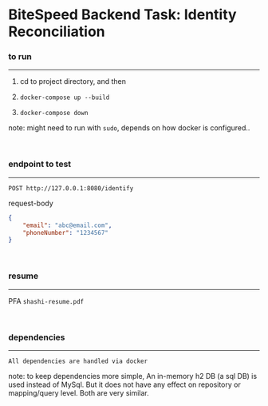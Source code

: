 # BiteSpeed Backend Task: Identity Reconciliation

### to run
<hr>

1. cd to project directory, and then

2. `docker-compose up --build`
3. `docker-compose down`

note: might need to run with `sudo`, depends on how docker is configured..

<br>

### endpoint to test
<hr>

`POST http://127.0.0.1:8080/identify`

request-body
```json
{
    "email": "abc@email.com",
    "phoneNumber": "1234567"
}
```

<br>

### resume
<hr>

PFA `shashi-resume.pdf`

<br>

### dependencies
<hr>

`All dependencies are handled via docker`

note: to keep dependencies more simple, An in-memory h2 DB (a sql DB) is used instead of MySql. But it does not have any effect on repository or mapping/query level.
Both are very similar.